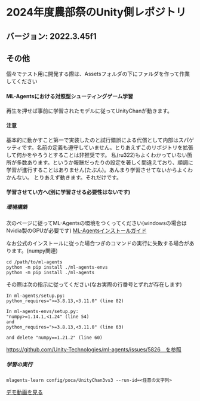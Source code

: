 # 2024年度農部祭のUnity側レポジトリ

## バージョン: 2022.3.45f1

## その他
個々でテスト用に開発する際は、Assetsフォルダの下にファルダを作って作業してください


#### ML-Agentsにおける対照型シューティングゲーム学習

再生を押せば事前に学習されたモデルに従ってUnityChanが動きます。

#### 注意
基本的に動かすこと第一で実装したのと試行錯誤による代償として内部はスパゲッティです。名前の定義も遵守していません。とりあえずこのリポジトリを拡張して何かをやろうとすることは非推奨です。
私(ru322)もよくわかっていない箇所が多数あります。というか報酬だったりの設定を著しく間違えており、順調に学習が進行することはありません(たぶん)。あんまり学習させてないからよくわかんない。
とりあえず動きます。それだけです。

#### 学習させてい方へ(別に学習させる必要性はないです)
##### 環境構築

次のページに従ってML-Agentsの環境をつくってください(windowsの場合はNvidia製のGPUが必要です)
[ML-Agentsインストールガイド](https://unity-technologies.github.io/ml-agents/Installation/)

なお公式のインストールに従った場合つぎのコマンドの実行に失敗する場合があります。(numpy関連)
```
cd /path/to/ml-agents
python -m pip install ./ml-agents-envs
python -m pip install ./ml-agents
```
その際は次の指示に従ってください(なお実際の行番号とずれが存在します)
```
In ml-agents/setup.py:
python_requires=">=3.8.13,<3.11.0" (line 82)

In ml-agents-envs/setup.py:
"numpy>=1.14.1,<1.24" (line 54)
and
python_requires=">=3.8.13,<3.11.0" (line 63)

and delete "numpy==1.21.2" (line 60)
```
https://github.com/Unity-Technologies/ml-agents/issues/5826　を参照


##### 学習の実行
```
mlagents-learn config/poca/UnityChan3vs3 --run-id=<任意の文字列>
```
[デモ動画を見る](demo.mp4)

